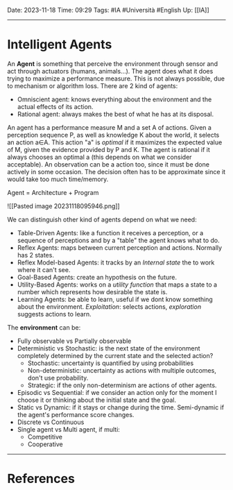 Date: 2023-11-18
Time: 09:29
Tags: #IA #Università #English 
Up: [[IA]]

---
# Intelligent Agents

An **Agent** is something that perceive the environment through sensor and act through actuators (humans, animals...). The agent does what it does trying to maximize a performance measure. This is not always possible, due to mechanism or algorithm loss. 
There are 2 kind of agents:
- Omniscient agent: knows everything about the environment and the actual effects of its action.
- Rational agent: always makes the best of what he has at its disposal.

An agent has a performance measure M and a set A of actions. Given a perception sequence P, as well as knowledge K about the world, it selects an action a∈A. This action "a" is *optimal* if it maximizes the expected value of M, given the evidence provided by P and K. The agent is rational if it always chooses an optimal a (this depends on what we consider acceptable). An observation can be a action too, since it must be done actively in some occasion. The decision often has to be approximate since it would take too much time/memory. 

Agent = Architecture + Program

![[Pasted image 20231118095946.png]]

We can distinguish other kind of agents depend on what we need:
- Table-Driven Agents: like a function it receives a perception, or a sequence of perceptions and by a "table" the agent knows what to do.
- Reflex Agents: maps between current perception and actions. Normally has 2 states.
- Reflex Model-based Agents: it tracks by an *Internal state* the to work where it can't see.
- Goal-Based Agents: create an hypothesis on the future. 
- Utility-Based Agents: works on a *utility function* that maps a state to a number which represents how desirable the state is.
- Learning Agents: be able to learn, useful if we dont know something about the environment. *Exploitation*: selects actions, *exploration* suggests actions to learn. 

The **environment** can be:
- Fully observable vs Partially observable
- Deterministic vs Stochastic: is the next state of the environment completely determined by the current state and the selected action?
	- Stochastic: uncertainty is quantified by using probabilities
	- Non-deterministic: uncertainty as actions with multiple outcomes, don't use probability.
	- Strategic: if the only non-determinism are actions of other agents.
- Episodic vs Sequential: if we consider an action only for the moment I choose it or thinking about the initial state and the goal.
- Static vs Dynamic: if it stays or change during the time. Semi-dynamic if the agent's performance score changes.
- Discrete vs Continuous
- Single agent vs Multi agent, if multi:
	- Competitive
	- Cooperative

---
# References

